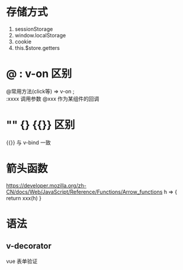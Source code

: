 

# 存储方式
1. sessionStorage
2. window.localStorage
3. cookie
4. this.$store.getters


# @ : v-on 区别
@常用方法(click等) => v-on ;   
:xxxx 调用参数
@xxx 作为某组件的回调

# "" {} {{}} 区别

{{}} 与 v-bind 一致
  
# 箭头函数
https://developer.mozilla.org/zh-CN/docs/Web/JavaScript/Reference/Functions/Arrow_functions
h => {
    return xxx(h)
}

# 语法
## v-decorator
vue 表单验证